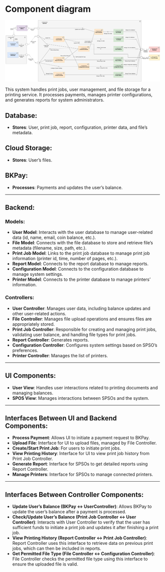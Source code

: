 # Component diagram
![alt text](ComponentDiagram.png)

This system handles print jobs, user management, and file storage for a printing service. It processes payments, manages printer configurations, and generates reports for system administrators.


## Database:
- **Stores**: User, print job, report, configuration, printer data, and file’s metadata.

## Cloud Storage:
- **Stores**: User’s files.

## BKPay:
- **Processes**: Payments and updates the user’s balance.

---

## Backend:

### Models:
- **User Model**: Interacts with the user database to manage user-related data (id, name, email, coin balance, etc.).
- **File Model**: Connects with the file database to store and retrieve file’s metadata (filename, size, path, etc.).
- **Print Job Model**: Links to the print job database to manage print job information (printer id, time, number of pages, etc.).
- **Report Model**: Connects to the report database to manage reports.
- **Configuration Model**: Connects to the configuration database to manage system settings.
- **Printer Model**: Connects to the printer database to manage printers’ information.

### Controllers:
- **User Controller**: Manages user data, including balance updates and other user-related actions.
- **File Controller**: Manages file upload operations and ensures files are appropriately stored.
- **Print Job Controller**: Responsible for creating and managing print jobs, validating user balance, and handling file types for print jobs.
- **Report Controller**: Generates reports.
- **Configuration Controller**: Configures system settings based on SPSO’s preferences.
- **Printer Controller**: Manages the list of printers.

---

## UI Components:

- **User View**: Handles user interactions related to printing documents and managing balances.
- **SPOS View**: Manages interactions between SPSOs and the system.

---

## Interfaces Between UI and Backend Components:
- **Process Payment**: Allows UI to initiate a payment request to BKPay.
- **Upload File**: Interface for UI to upload files, managed by File Controller.
- **Create/Start Print Job**: For users to initiate print jobs.
- **View Printing History**: Interface for UI to view print job history from Print Job Controller.
- **Generate Report**: Interface for SPSOs to get detailed reports using Report Controller.
- **Manage Printers**: Interface for SPSOs to manage connected printers.

---

## Interfaces Between Controller Components:
- **Update User’s Balance (BKPay ↔ UserController)**: Allows BKPay to update the user’s balance after a payment is processed.
- **Check/Update User’s Balance (Print Job Controller ↔ User Controller)**: Interacts with User Controller to verify that the user has sufficient funds to initiate a print job and updates it after finishing a print job.
- **View Printing History (Report Controller ↔ Print Job Controller)**: Report Controller uses this interface to retrieve data on previous print jobs, which can then be included in reports.
- **Get Permitted File Type (File Controller ↔ Configuration Controller)**: File Controller checks the permitted file type using this interface to ensure the uploaded file is valid.
